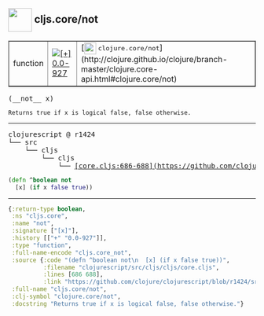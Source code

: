 ## <img width="48px" valign="middle" src="http://i.imgur.com/Hi20huC.png"> cljs.core/not

 <table border="1">
<tr>
<td>function</td>
<td><a href="https://github.com/cljsinfo/api-refs/tree/0.0-927"><img valign="middle" alt="[+] 0.0-927" src="https://img.shields.io/badge/+-0.0--927-lightgrey.svg"></a> </td>
<td>
[<img height="24px" valign="middle" src="http://i.imgur.com/1GjPKvB.png"> <samp>clojure.core/not</samp>](http://clojure.github.io/clojure/branch-master/clojure.core-api.html#clojure.core/not)
</td>
</tr>
</table>

 <samp>
(__not__ x)<br>
</samp>

```
Returns true if x is logical false, false otherwise.
```

---

 <pre>
clojurescript @ r1424
└── src
    └── cljs
        └── cljs
            └── <ins>[core.cljs:686-688](https://github.com/clojure/clojurescript/blob/r1424/src/cljs/cljs/core.cljs#L686-L688)</ins>
</pre>

```clj
(defn ^boolean not
  [x] (if x false true))
```


---

```clj
{:return-type boolean,
 :ns "cljs.core",
 :name "not",
 :signature ["[x]"],
 :history [["+" "0.0-927"]],
 :type "function",
 :full-name-encode "cljs.core_not",
 :source {:code "(defn ^boolean not\n  [x] (if x false true))",
          :filename "clojurescript/src/cljs/cljs/core.cljs",
          :lines [686 688],
          :link "https://github.com/clojure/clojurescript/blob/r1424/src/cljs/cljs/core.cljs#L686-L688"},
 :full-name "cljs.core/not",
 :clj-symbol "clojure.core/not",
 :docstring "Returns true if x is logical false, false otherwise."}

```
